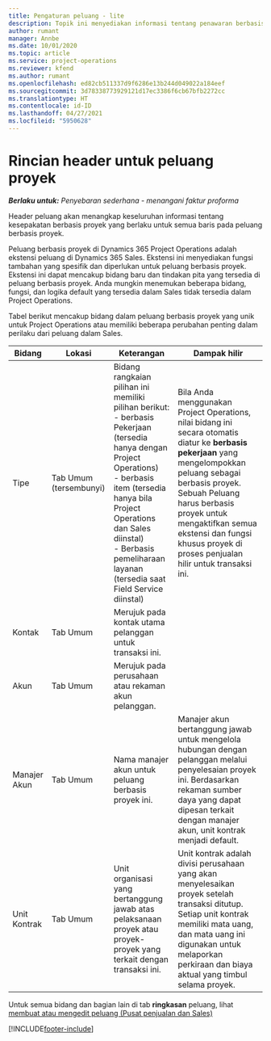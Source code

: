 ```yaml
---
title: Pengaturan peluang - lite
description: Topik ini menyediakan informasi tentang penawaran berbasis proyek dan baris peluang berbasis proyek.
author: rumant
manager: Annbe
ms.date: 10/01/2020
ms.topic: article
ms.service: project-operations
ms.reviewer: kfend
ms.author: rumant
ms.openlocfilehash: ed82cb511337d9f6286e13b244d049022a184eef
ms.sourcegitcommit: 3d78338773929121d17ec3386f6cb67bfb2272cc
ms.translationtype: HT
ms.contentlocale: id-ID
ms.lasthandoff: 04/27/2021
ms.locfileid: "5950628"
---
```

# <a name="header-details-for-project-opportunities"></a>Rincian header untuk peluang proyek

_**Berlaku untuk:** Penyebaran sederhana - menangani faktur proforma_

Header peluang akan menangkap keseluruhan informasi tentang kesepakatan berbasis proyek yang berlaku untuk semua baris pada peluang berbasis proyek.

Peluang berbasis proyek di Dynamics 365 Project Operations adalah ekstensi peluang di Dynamics 365 Sales. Ekstensi ini menyediakan fungsi tambahan yang spesifik dan diperlukan untuk peluang berbasis proyek. Ekstensi ini dapat mencakup bidang baru dan tindakan pita yang tersedia di peluang berbasis proyek. Anda mungkin menemukan beberapa bidang, fungsi, dan logika default yang tersedia dalam Sales tidak tersedia dalam Project Operations.

Tabel berikut mencakup bidang dalam peluang berbasis proyek yang unik untuk Project Operations atau memiliki beberapa perubahan penting dalam perilaku dari peluang dalam Sales.

| **Bidang** | **Lokasi** | **Keterangan** | **Dampak hilir** |
| --- | --- | --- | --- |
| Tipe | Tab Umum (tersembunyi) | Bidang rangkaian pilihan ini memiliki pilihan berikut:</br>- berbasis Pekerjaan (tersedia hanya dengan Project Operations)</br>- berbasis item (tersedia hanya bila Project Operations dan Sales diinstal)</br>- Berbasis pemeliharaan layanan (tersedia saat Field Service diinstal) | Bila Anda menggunakan Project Operations, nilai bidang ini secara otomatis diatur ke **berbasis pekerjaan** yang mengelompokkan peluang sebagai berbasis proyek. Sebuah Peluang harus berbasis proyek untuk mengaktifkan semua ekstensi dan fungsi khusus proyek di proses penjualan hilir untuk transaksi ini. |
| Kontak | Tab Umum | Merujuk pada kontak utama pelanggan untuk transaksi ini. | |
| Akun | Tab Umum | Merujuk pada perusahaan atau rekaman akun pelanggan. | |
| Manajer Akun | Tab Umum | Nama manajer akun untuk peluang berbasis proyek ini. | Manajer akun bertanggung jawab untuk mengelola hubungan dengan pelanggan melalui penyelesaian proyek ini. Berdasarkan rekaman sumber daya yang dapat dipesan terkait dengan manajer akun, unit kontrak menjadi default. |
| Unit Kontrak | Tab Umum | Unit organisasi yang bertanggung jawab atas pelaksanaan proyek atau proyek-proyek yang terkait dengan transaksi ini. | Unit kontrak adalah divisi perusahaan yang akan menyelesaikan proyek setelah transaksi ditutup. Setiap unit kontrak memiliki mata uang, dan mata uang ini digunakan untuk melaporkan perkiraan dan biaya aktual yang timbul selama proyek. |

Untuk semua bidang dan bagian lain di tab **ringkasan** peluang, lihat [membuat atau mengedit peluang (Pusat penjualan dan Sales)](/dynamics365/sales-enterprise/create-edit-opportunity-sales)


[!INCLUDE[footer-include](../../includes/footer-banner.md)]

